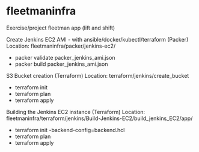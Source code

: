 # fleetmaninfra
Exercise/project fleetman app (lift and shift)

Create Jenkins EC2 AMI - with ansible/docker/kubectl/terraform (Packer)
Location: fleetmaninfra/packer/jenkins-ec2/
- packer validate packer_jenkins_ami.json
- packer build packer_jenkins_ami.json


S3 Bucket creation (Terraform)
Location: terraform/jenkins/create_bucket
- terraform init
- terraform plan
- terraform apply


Building the Jenkins EC2 instance (Terraform)
Location: fleetmaninfra/terraform/jenkins/Build-Jenkins-EC2/build_jenkins_EC2/app/
- terraform init -backend-config=backend.hcl
- terraform plan
- terraform apply
